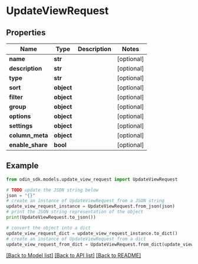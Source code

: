 # UpdateViewRequest


## Properties

Name | Type | Description | Notes
------------ | ------------- | ------------- | -------------
**name** | **str** |  | [optional] 
**description** | **str** |  | [optional] 
**type** | **str** |  | [optional] 
**sort** | **object** |  | [optional] 
**filter** | **object** |  | [optional] 
**group** | **object** |  | [optional] 
**options** | **object** |  | [optional] 
**settings** | **object** |  | [optional] 
**column_meta** | **object** |  | [optional] 
**enable_share** | **bool** |  | [optional] 

## Example

```python
from odin_sdk.models.update_view_request import UpdateViewRequest

# TODO update the JSON string below
json = "{}"
# create an instance of UpdateViewRequest from a JSON string
update_view_request_instance = UpdateViewRequest.from_json(json)
# print the JSON string representation of the object
print(UpdateViewRequest.to_json())

# convert the object into a dict
update_view_request_dict = update_view_request_instance.to_dict()
# create an instance of UpdateViewRequest from a dict
update_view_request_from_dict = UpdateViewRequest.from_dict(update_view_request_dict)
```
[[Back to Model list]](../README.md#documentation-for-models) [[Back to API list]](../README.md#documentation-for-api-endpoints) [[Back to README]](../README.md)


